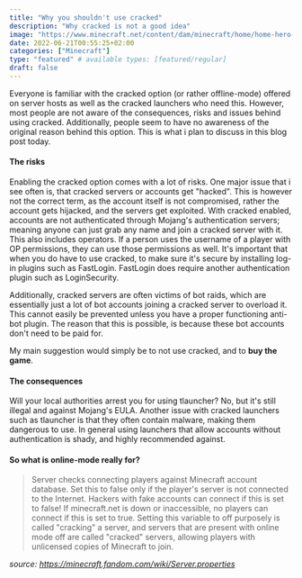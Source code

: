 ```yaml
---
title: "Why you shouldn't use cracked"
description: "Why cracked is not a good idea"
image: "https://www.minecraft.net/content/dam/minecraft/home/home-hero-1200x600.jpg"
date: 2022-06-21T00:55:25+02:00
categories: ["Minecraft"]
type: "featured" # available types: [featured/regular]
draft: false
---
```


Everyone is familiar with the cracked option (or rather offline-mode) offered on server hosts as well as the cracked launchers who need this. However, most people are not aware of the consequences, risks and issues behind using cracked. Additionally, people seem to have no awareness of the original reason behind this option. This is what i plan to discuss in this blog post today.

#### The risks
Enabling the cracked option comes with a lot of risks. One major issue that i see often is, that cracked servers or accounts get "hacked". This is however not the correct term, as the account itself is not compromised, rather the account gets hijacked, and the servers get exploited. With cracked enabled, accounts are not authenticated through Mojang's authentication servers; meaning anyone can just grab any name and join a cracked server with it. This also includes operators. If a person uses the username of a player with OP permissions, they can use those permissions as well. It's important that when you do have to use cracked, to make sure it's secure by installing log-in plugins such as FastLogin. FastLogin does require another authentication plugin such as LoginSecurity.

Additionally, cracked servers are often victims of bot raids, which are essentially just a lot of bot accounts joining a cracked server to overload it. This cannot easily be prevented unless you have a proper functioning anti-bot plugin. The reason that this is possible, is because these bot accounts don't need to be paid for.

My main suggestion would simply be to not use cracked, and to **buy the game**.

#### The consequences
Will your local authorities arrest you for using tlauncher? No, but it's still illegal and against Mojang's EULA. Another issue with cracked launchers such as tlauncher is that they often contain malware, making them dangerous to use. In general using launchers that allow accounts without authentication is shady, and highly recommended against.

#### So what is online-mode really for?
> Server checks connecting players against Minecraft account database. Set this to false only if the player's server is not connected to the Internet. Hackers with fake accounts can connect if this is set to false! If minecraft.net is down or inaccessible, no players can connect if this is set to true. Setting this variable to off purposely is called "cracking" a server, and servers that are present with online mode off are called "cracked" servers, allowing players with unlicensed copies of Minecraft to join.

*source: https://minecraft.fandom.com/wiki/Server.properties*
